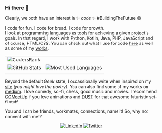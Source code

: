 ### Hi there 👋

Clearly, we both have an interest in ✨ _code_ ✨ #BuildingTheFuture 😄

I code for fun. I code for bread. I code for growth.<br>
I look at programming languages as tools for achieving a given project's goals. In that regard, I work with Python, Kotlin, Java, PHP, JavaScript and of course, HTML/CSS. You can check out what I use for code [here](https://rwothoromo.wordpress.com/2020/05/29/uses/) as well as some of my [works](https://rwothoromo.wordpress.com/2020/04/23/professional-bio/).

<table>
  <tr>
    <td colspan="3">
      <img src="https://cr-ss-service.azurewebsites.net/api/ScreenShot?widget=summary&username=rwothoromo" alt="CodersRank"/>
    </td>
  </tr>
  <tr>
    <td colspan="2">
      <img src="https://github-readme-stats.vercel.app/api?username=rwothoromo&count_private=true&show_icons=true&theme=vision-friendly-dark" alt="GitHub Stats"/>
    </td>
    <td colspan="1">
      <img src="https://github-readme-stats.vercel.app/api/top-langs/?username=rwothoromo&layout=compact&langs_count=7&theme=vision-friendly-dark" alt="Most Used Languages"/>
    </td>
  </tr>
  <!--
  <tr>
    <td colspan="3">
      <img src="https://cr-skills-chart-widget.azurewebsites.net/api/api?username=rwothoromo" alt="CodersRank - Tech Skills"/>
    </td>
  </tr>
  -->
  <tr>
    <td colspan="3">
      <codersrank-timeline username="rwothoromo" type="workexperience"></codersrank-timeline>
    </td>
  </tr>
</table>


Beyond the default _Geek_ state, I occassionally write when inspired on my [site](https://rwothoromo.wordpress.com) _(you might love the poetry)_. You can also find some of my works on [medium](https://medium.com/@rwothoromo). I love comedy, sci-fi, chess, good music and movies. I recommend [CGMeetUp](https://www.youtube.com/user/CGMeetUp) if you love animations and [DUST](https://www.youtube.com/channel/UC7sDT8jZ76VLV1u__krUutA) for that awesome futuristic sci-fi stuff.

You and I can be friends, workmates, connections, name it! So, why not connect with me!?

<p align="center">
  <a href="https://www.linkedin.com/in/rwothoromoelaijah/"><img src="https://img.shields.io/badge/linkedin-%230077B5.svg?&style=for-the-badge&logo=linkedin&logoColor=white" alt="LinkedIn"/></a>
  <a href="https://twitter.com/rwothoromo"><img src="https://img.shields.io/badge/twitter-%231DA1F2.svg?&style=for-the-badge&logo=twitter&logoColor=white" alt="Twitter"/></a>
</p>

<!--
**Rwothoromo/Rwothoromo** is a ✨ _special_ ✨ repository because its `README.md` (this file) appears on your GitHub profile.

Here are some ideas to get you started:

- 🔭 I’m currently working on ...
- 🌱 I’m currently learning ...
- 👯 I’m looking to collaborate on ...
- 🤔 I’m looking for help with ...
- 💬 Ask me about ...
- 📫 How to reach me: ...
- 😄 Pronouns: ...
- ⚡ Fun fact: ...
-->
